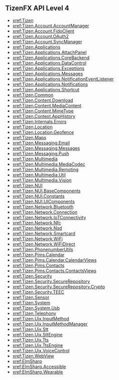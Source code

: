 ## TizenFX API Level 4

* <xref:Tizen>
* <xref:Tizen.Account.AccountManager>
* <xref:Tizen.Account.FidoClient>
* <xref:Tizen.Account.OAuth2>
* <xref:Tizen.Account.SyncManager>
* <xref:Tizen.Applications>
* <xref:Tizen.Applications.AttachPanel>
* <xref:Tizen.Applications.CoreBackend>
* <xref:Tizen.Applications.DataControl>
* <xref:Tizen.Applications.Exceptions>
* <xref:Tizen.Applications.Messages>
* <xref:Tizen.Applications.NotificationEventListener>
* <xref:Tizen.Applications.Notifications>
* <xref:Tizen.Applications.Shortcut>
* <xref:Tizen.Common>
* <xref:Tizen.Content.Download>
* <xref:Tizen.Content.MediaContent>
* <xref:Tizen.Content.MimeType>
* <xref:Tizen.Context.AppHistory>
* <xref:Tizen.Internals.Errors>
* <xref:Tizen.Location>
* <xref:Tizen.Location.Geofence>
* <xref:Tizen.Maps>
* <xref:Tizen.Messaging.Email>
* <xref:Tizen.Messaging.Messages>
* <xref:Tizen.Messaging.Push>
* <xref:Tizen.Multimedia>
* <xref:Tizen.Multimedia.MediaCodec>
* <xref:Tizen.Multimedia.Remoting>
* <xref:Tizen.Multimedia.Util>
* <xref:Tizen.Multimedia.Vision>
* <xref:Tizen.NUI>
* <xref:Tizen.NUI.BaseComponents>
* <xref:Tizen.NUI.Constants>
* <xref:Tizen.NUI.UIComponents>
* <xref:Tizen.Network.Bluetooth>
* <xref:Tizen.Network.Connection>
* <xref:Tizen.Network.IoTConnectivity>
* <xref:Tizen.Network.Nfc>
* <xref:Tizen.Network.Nsd>
* <xref:Tizen.Network.Smartcard>
* <xref:Tizen.Network.WiFi>
* <xref:Tizen.Network.WiFiDirect>
* <xref:Tizen.PhonenumberUtils>
* <xref:Tizen.Pims.Calendar>
* <xref:Tizen.Pims.Calendar.CalendarViews>
* <xref:Tizen.Pims.Contacts>
* <xref:Tizen.Pims.Contacts.ContactsViews>
* <xref:Tizen.Security>
* <xref:Tizen.Security.SecureRepository>
* <xref:Tizen.Security.SecureRepository.Crypto>
* <xref:Tizen.Security.TEEC>
* <xref:Tizen.Sensor>
* <xref:Tizen.System>
* <xref:Tizen.System.Usb>
* <xref:Tizen.Telephony>
* <xref:Tizen.Uix.InputMethod>
* <xref:Tizen.Uix.InputMethodManager>
* <xref:Tizen.Uix.Stt>
* <xref:Tizen.Uix.SttEngine>
* <xref:Tizen.Uix.Tts>
* <xref:Tizen.Uix.TtsEngine>
* <xref:Tizen.Uix.VoiceControl>
* <xref:Tizen.WebView>
* <xref:ElmSharp>
* <xref:ElmSharp.Accessible>
* <xref:ElmSharp.Wearable>
